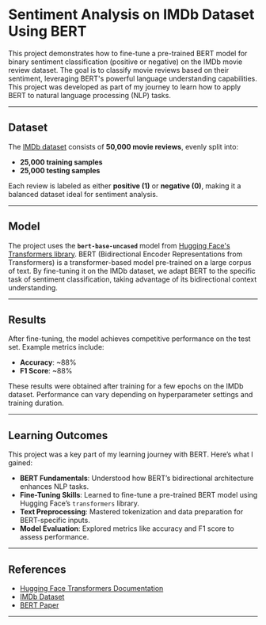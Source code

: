 
# Sentiment Analysis on IMDb Dataset Using BERT

This project demonstrates how to fine-tune a pre-trained BERT model for binary sentiment classification (positive or negative) on the IMDb movie review dataset. The goal is to classify movie reviews based on their sentiment, leveraging BERT's powerful language understanding capabilities. This project was developed as part of my journey to learn how to apply BERT to natural language processing (NLP) tasks.

---

## Dataset

The [IMDb dataset](https://huggingface.co/datasets/stanfordnlp/imdb) consists of **50,000 movie reviews**, evenly split into:
- **25,000 training samples**
- **25,000 testing samples**

Each review is labeled as either **positive (1)** or **negative (0)**, making it a balanced dataset ideal for sentiment analysis.

---

## Model

The project uses the **`bert-base-uncased`** model from [Hugging Face's Transformers library](https://huggingface.co/transformers/). BERT (Bidirectional Encoder Representations from Transformers) is a transformer-based model pre-trained on a large corpus of text. By fine-tuning it on the IMDb dataset, we adapt BERT to the specific task of sentiment classification, taking advantage of its bidirectional context understanding.

---

## Results

After fine-tuning, the model achieves competitive performance on the test set. Example metrics include:
- **Accuracy**: ~88%
- **F1 Score**: ~88%

These results were obtained after training for a few epochs on the IMDb dataset. Performance can vary depending on hyperparameter settings and training duration.

---

## Learning Outcomes

This project was a key part of my learning journey with BERT. Here’s what I gained:

- **BERT Fundamentals**: Understood how BERT’s bidirectional architecture enhances NLP tasks.
- **Fine-Tuning Skills**: Learned to fine-tune a pre-trained BERT model using Hugging Face’s `transformers` library.
- **Text Preprocessing**: Mastered tokenization and data preparation for BERT-specific inputs.
- **Model Evaluation**: Explored metrics like accuracy and F1 score to assess performance.

---

## References

- [Hugging Face Transformers Documentation](https://huggingface.co/transformers/)
- [IMDb Dataset](https://huggingface.co/datasets/stanfordnlp/imdb)
- [BERT Paper](https://arxiv.org/abs/1810.04805)

---
